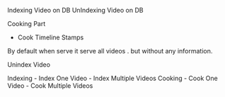 
Indexing Video on DB
UnIndexing Video on DB

Cooking Part
- Cook Timeline Stamps


By default when serve it serve all videos .
but without any information.


Unindex Video


Indexing
	- Index One Video
	- Index Multiple Videos
Cooking
	- Cook One Video
	- Cook Multiple Videos